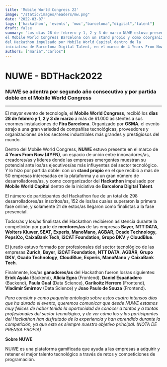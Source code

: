 ```yaml
---
title: 'Mobile World Congress 22'
image: "/static/images/headers/mw.png"
date: '2022-03-07'
tags: ['hackathon', 'events', 'mwc',"barcelona","digital","talent"]
draft: false
summary: 'Los días 28 de febrero y 1, 2 y 3 de marzo NUWE estuvo presente en 
el Mobile World Congress Barcelona con un stand propio y como coorganizador 
del Hackathon impulsado por Mobile World Capital dentro de la
iniciativa de Barcelona Digital Talent, en el marco de 4 Years From Now'
authors: ["maria","carlos"]
---
```


# NUWE - BDTHack2022

### NUWE se adentra por segundo año consecutivo y por partida doble en el Mobile World Congress

---

El mayor evento de tecnología, el **Mobile World Congress**, recibió los **días 28 de febrero y 1, 2 y 3 de marzo** a más de 61.000 asistentes a sus enormes instalaciones de **Fira Barcelona**. Organizado por **GSMA**, el evento atrajo a una gran variedad de compañías tecnológicas, proveedores y organizaciones de los sectores industriales más grandes y prestigiosos del mundo.

Dentro del Mobile World Congress, **NUWE** estuvo presente en el marco de **4 Years From Now (4YFN)**, un espacio de unión entre innovadores/as, creadores/as y líderes donde las empresas emergentes muestran su potencial ante los/as ejecutivos/as más influyentes del sector tecnológico. Y lo hizo por partida doble: con un **stand propio** en el que recibió a más de 50 empresas interesadas en la plataforma y a un gran número de desarrolladores/as, y como coorganizador del **Hackathon** impulsado por **Mobile World Capital** dentro de la iniciativa de **Barcelona Digital Talent**.

El número de participantes del Hackathon fue de un total de 298 desarrolladores/as inscritos/as, 152 de los/as cuales superaron la primera fase online, y solamente 21 de estos/as llegaron como finalistas a la fase presencial.

Todos/as y los/as finalistas del Hackathon recibieron asistencia durante la competición por parte de **mentores/as** de las empresas **Bayer, NTT DATA, Wolters Kluwer, SEAT, Experis, ManoMano, AGBAR, Ocado Technology, PepsiCo, CaixaBank Tech, i2CAT Foundation, Grupo DKV** y **CloudBlue.**

El jurado estuvo formado por profesionales del sector tecnológico de las empresas **Zurich**, **Bayer**, **i2CAT Foundation**, **NTT DATA**, **AGBAR**, **Grupo DKV**, **Ocado Technology**, **CloudBlue**, **Experis**, **ManoMano** y **CaixaBank Tech**.

Finalmente, los/as **ganadores/as** del Hackathon fueron los/as siguientes: **Erick Ayala** (Backend), **Alicia Egea** (Frontend), **Daniel Españadero** (Backend), **Paula Gual** (Data Science), **Garikoitz Herrero** (Frontend), **Vladimir Smirnov** (Data Science) y **Joao Paulo de Souza** (Frontend).

_Para concluir y como pequeña antología sobre estos cuatro intensos días que ha durado el evento, queremos comunicar que desde NUWE estamos muy felices de haber tenido la oportunidad de conocer a tantos y a tantas profesionales del sector tecnológico, y de ver cómo los y las participantes del Hackathon han disfrutado de la experiencia y han aprendido durante la competición, ya que este es siempre nuestro objetivo principal. (NOTA DE PRENSA PROPIA)_

**Sobre NUWE**

NUWE es una plataforma gamificada que ayuda a las empresas a adquirir y retener el mejor talento tecnológico a través de retos y competiciones de programación.
